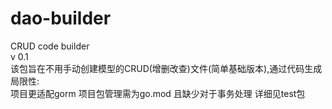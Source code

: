# dao-builder
CRUD code builder  
v 0.1  
该包旨在不用手动创建模型的CRUD(增删改查)文件(简单基础版本),通过代码生成  
局限性:  
项目更适配gorm  项目包管理需为go.mod  且缺少对于事务处理
详细见test包


